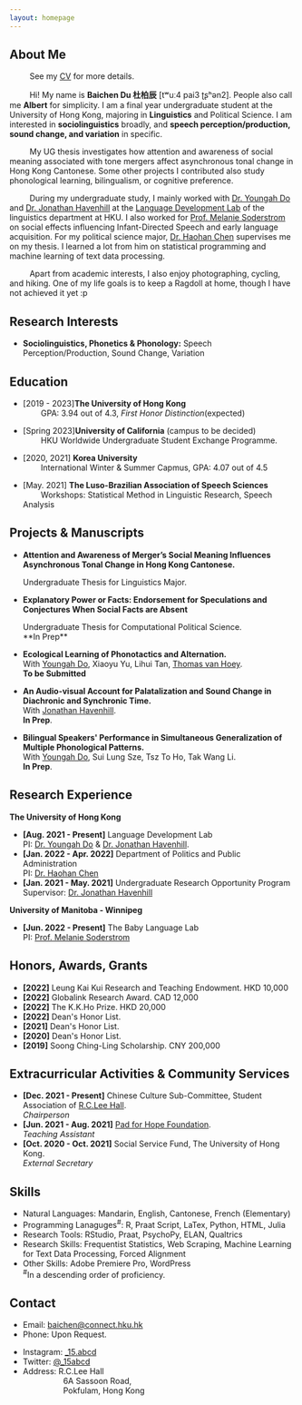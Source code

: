 ```yaml
---
layout: homepage
---
```


## About Me

&nbsp;&nbsp;&nbsp;&nbsp;&nbsp;&nbsp;&nbsp;&nbsp; See my [CV](https://albertbaichendu.github.io/assets/CV.pdf) for more details.

&nbsp;&nbsp;&nbsp;&nbsp;&nbsp;&nbsp;&nbsp;&nbsp; Hi! My name is **Baichen Du 杜柏辰** [tʷuː4 pai3 ʈʂʰən2]. People also call me **Albert** for simplicity. I am a final year undergraduate student at the University of Hong Kong, majoring in **Linguistics** and Political Science. I am interested in **sociolinguistics** broadly, and **speech perception/production, sound change, and variation** in specific. 

&nbsp;&nbsp;&nbsp;&nbsp;&nbsp;&nbsp;&nbsp;&nbsp; My UG thesis investigates how attention and awareness of social meaning associated with tone mergers affect asynchronous tonal change in Hong Kong Cantonese. Some other projects I contributed also study phonological learning, bilingualism, or cognitive preference.

&nbsp;&nbsp;&nbsp;&nbsp;&nbsp;&nbsp;&nbsp;&nbsp; During my undergraduate study, I mainly worked with [Dr. Youngah Do](https://repository.hku.hk/cris/rp/rp02160) and [Dr. Jonathan Havenhill](https://jhavenhill.com) at the [Language Development Lab](https://linguistics.hku.hk/ldlhku/) of the linguistics department at HKU. I also worked for [Prof. Melanie Soderstrom](https://home.cc.umanitoba.ca/~soderstr/) on social effects influencing Infant-Directed Speech and early language acquisition. For my political science  major, [Dr. Haohan Chen](https://haohanchen.github.io/) supervises me on my thesis. I learned a lot from him on statistical programming and machine learning of text data processing.

&nbsp;&nbsp;&nbsp;&nbsp;&nbsp;&nbsp;&nbsp;&nbsp; Apart from academic interests, I also enjoy photographing, cycling, and hiking. One of my life goals is to keep a Ragdoll at home, though I have not achieved it yet :p

## Research Interests

- **Sociolinguistics, Phonetics & Phonology:** Speech Perception/Production, Sound Change, Variation

## Education
- [2019 - 2023]**The University of Hong Kong**
  <br>
&nbsp;&nbsp;&nbsp;&nbsp;&nbsp;&nbsp;&nbsp;&nbsp;GPA: 3.94 out of 4.3, <em>First Honor Distinction</em>(expected)

- [Spring 2023]**University of California** (campus to be decided)
  <br>
&nbsp;&nbsp;&nbsp;&nbsp;&nbsp;&nbsp;&nbsp;&nbsp;HKU Worldwide Undergraduate Student Exchange Programme.

- [2020, 2021] **Korea University**
  <br>
&nbsp;&nbsp;&nbsp;&nbsp;&nbsp;&nbsp;&nbsp;&nbsp;International Winter & Summer Capmus, GPA: 4.07 out of 4.5

- [May. 2021] **The Luso-Brazilian Association of Speech Sciences** 
  <br>
&nbsp;&nbsp;&nbsp;&nbsp;&nbsp;&nbsp;&nbsp;&nbsp;Workshops: Statistical Method in Linguistic Research, Speech Analysis

## Projects & Manuscripts

- **Attention and Awareness of Merger’s Social Meaning Influences Asynchronous Tonal Change in Hong Kong Cantonese.**
  <br>
  <!---**Yaoyao Liu**, Yuting Su, An-An Liu, Bernt Schiele, Qianru Sun
  <br>
  IEEE Conference on Computer Vision and Pattern Recognition.---> Undergraduate Thesis for Linguistics Major.
  <!---<br>
  [[PDF](https://arxiv.org/pdf/2002.10211.pdf)] [[Code](https://github.com/yaoyao-liu/mnemonics)] <strong><i style="color:#e74d3c">Oral Presentation</i></strong>--->
  
- **Explanatory Power or Facts: Endorsement for Speculations and Conjectures When Social Facts are Absent**
  <br>
  <!---**Yaoyao Liu**, Yuting Su, An-An Liu, Bernt Schiele, Qianru Sun
  <br>
  IEEE Conference on Computer Vision and Pattern Recognition.---> Undergraduate Thesis for Computational Political Science.
  <br>
  **In Prep**
  <!---<br>
  [[PDF](https://arxiv.org/pdf/2002.10211.pdf)] [[Code](https://github.com/yaoyao-liu/mnemonics)] <strong><i style="color:#e74d3c">Oral Presentation</i></strong>--->
  
- **Ecological Learning of Phonotactics and Alternation.**
  <br>
  With [Youngah Do](https://repository.hku.hk/cris/rp/rp02160), Xiaoyu Yu, Lihui Tan, [Thomas van Hoey](https://www.thomasvanhoey.com/).
  <br>
  **To be Submitted**
  <!--- <br>
  IEEE Conference on Computer Vision and Pattern Recognition.---> 
  <!---<br>
  [[PDF](http://openaccess.thecvf.com/content_CVPR_2019/papers/Sun_Meta-Transfer_Learning_for_Few-Shot_Learning_CVPR_2019_paper.pdf)] [[Code](https://github.com/yaoyao-liu/meta-transfer-learning)] [[Project](https://mtl.yyliu.net/)] --->

- **An Audio-visual Account for Palatalization and Sound Change in Diachronic and Synchronic Time.**
  <br> 
  With [Jonathan Havenhill](https://jhavenhill.com).
  <br>
  **In Prep**.

- **Bilingual Speakers' Performance in Simultaneous Generalization of Multiple Phonological Patterns.**
  <br>
  With [Youngah Do](https://repository.hku.hk/cris/rp/rp02160), Sui Lung Sze, Tsz To Ho, Tak Wang Li.
  <br>
  **In Prep**.
  
## Research Experience

**The University of Hong Kong**
- **[Aug. 2021 - Present]** Language Development Lab
  <br>
  PI: [Dr. Youngah Do](https://repository.hku.hk/cris/rp/rp02160) & [Dr. Jonathan Havenhill](https://jhavenhill.com).
- **[Jan. 2022 - Apr. 2022]** Department of Politics and Public Administration
  <br>
  PI: [Dr. Haohan Chen](https://haohanchen.github.io/)
- **[Jan. 2021 - May. 2021]** Undergraduate Research Opportunity Program
  <br>
  Supervisor: [Dr. Jonathan Havenhill](https://jhavenhill.com)
  
**University of Manitoba - Winnipeg**
- **[Jun. 2022 - Present]** The Baby Language Lab
  <br>
  PI: [Prof. Melanie Soderstrom](https://home.cc.umanitoba.ca/~soderstr/)

## Honors, Awards, Grants

- **[2022]** Leung Kai Kui Research and Teaching Endowment. HKD 10,000
- **[2022]** Globalink Research Award. CAD 12,000
- **[2022]** The K.K.Ho Prize. HKD 20,000
- **[2022]** Dean's Honor List.
- **[2021]** Dean's Honor List.
- **[2020]** Dean's Honor List.
- **[2019]** Soong Ching-Ling Scholarship. CNY 200,000

## Extracurricular Activities & Community Services

- **[Dec. 2021 - Present]** Chinese Culture Sub-Committee, Student Association of [R.C.Lee Hall](https://www.rclhall.hku.hk/).
  <br>
  <em> Chairperson </em>
- **[Jun. 2021 - Aug. 2021]** [Pad for Hope Foundation](https://padforhope.org/).
  <br>
  <em> Teaching Assistant </em>
- **[Oct. 2020 - Oct. 2021]** Social Service Fund, The University of Hong Kong.
  <br>
  <em> External Secretary </em>
  
## Skills

- Natural Languages: Mandarin, English, Cantonese, French (Elementary)
- Programming Lanaguges<sup>#</sup>: R, Praat Script, LaTex, Python, HTML, Julia
- Research Tools: RStudio, Praat, PsychoPy, ELAN, Qualtrics
- Research Skills: Frequentist Statistics, Web Scraping, Machine Learning for Text Data Processing, Forced Alignment
- Other Skills: Adobe Premiere Pro, WordPress
  <br>
<sup>#</sup>In a descending order of proficiency.

## Contact

- Email: [baichen@connect.hku.hk](mailto:baichen@connect.hku.hk)
- Phone: Upon Request.
<!--- - Github: [AlbertBaichenDu](https://github.com/AlbertBaichenDu) --->
- Instagram: [\_15.abcd](https://www.instagram.com/_15.abcd/)
- Twitter: [@\_15abcd](https://twitter.com/_15abcd)
- Address: R.C.Lee Hall
           <br>
           &nbsp;&nbsp;&nbsp;&nbsp;&nbsp;&nbsp;&nbsp;&nbsp;&nbsp;&nbsp;&nbsp;&nbsp;&nbsp;&nbsp;&nbsp;&nbsp;&nbsp;&nbsp;6A Sassoon Road, 
           <br>
           &nbsp;&nbsp;&nbsp;&nbsp;&nbsp;&nbsp;&nbsp;&nbsp;&nbsp;&nbsp;&nbsp;&nbsp;&nbsp;&nbsp;&nbsp;&nbsp;&nbsp;&nbsp;Pokfulam, Hong Kong
